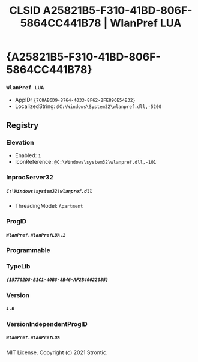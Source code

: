 ﻿---
title: "CLSID A25821B5-F310-41BD-806F-5864CC441B78 | WlanPref LUA"
excerpt: What is COM-Object CLSID A25821B5-F310-41BD-806F-5864CC441B78?
---

# {A25821B5-F310-41BD-806F-5864CC441B78}

### `WlanPref LUA`
* AppID: `{7C8AB6D9-8764-4033-8F62-2FE896E54B32}`
* LocalizedString: `@C:\Windows\System32\wlanpref.dll,-5200`

## Registry


### Elevation

* Enabled: `1`
* IconReference: `@C:\Windows\system32\wlanpref.dll,-101`

### InprocServer32

##### `C:\Windows\system32\wlanpref.dll`
* ThreadingModel: `Apartment`

### ProgID

##### `WlanPref.WlanPrefLUA.1`

### Programmable


### TypeLib

##### `{157702D8-B1C1-40B8-8B46-AF2B40022085}`

### Version

##### `1.0`

### VersionIndependentProgID

##### `WlanPref.WlanPrefLUA`

MIT License. Copyright (c) 2021 Strontic.


